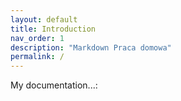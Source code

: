 ```yaml
---
layout: default
title: Introduction
nav_order: 1
description: "Markdown Praca domowa"
permalink: /
---
```


My documentation...:
